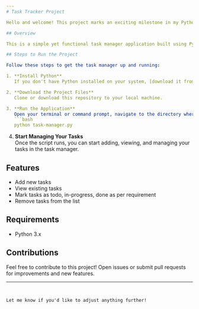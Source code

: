 ```yaml
---
# Task Tracker Project

Hello and welcome! This project marks an exciting milestone in my Python learning journey.

## Overview

This is a simple yet functional task manager application built using Python. You can use it to keep track of your tasks and stay organized. It's designed to be easy to use, helping you manage your to-do list efficiently.

## Steps to Run the Project

Follow these steps to get the task manager up and running:

1. **Install Python**  
   If you don't have Python installed on your system, [download it from the official Python website](https://www.python.org/downloads/) and install it.

2. **Download the Project Files**  
   Clone or download this repository to your local machine.

3. **Run the Application**  
   Open your terminal or command prompt, navigate to the directory where the `task-manager.py` file is located, and run the following command:
   ```bash
   python task-manager.py
   ```

4. **Start Managing Your Tasks**  
   Once the script runs, you can start adding, viewing, and managing your tasks in the task manager.

## Features

- Add new tasks
- View existing tasks
- Mark tasks as todo, in-progress, done as per requirement
- Remove tasks from the list

## Requirements

- Python 3.x

## Contributions

Feel free to contribute to this project! Open issues or submit pull requests for improvements and new features.

---
```


Let me know if you'd like to adjust anything further!
